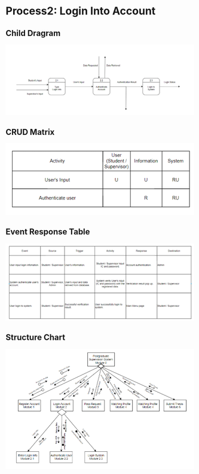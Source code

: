 # Process2: Login Into Account
## Child Dragram
![Child Diagram](Images/TOBE_Physical_ChildDiagram_Process2.png)
## CRUD Matrix
![CRUD](Images/TOBE_Physical_CRUD2.png)
## Event Response Table
![Event Response Table](Images/TOBE_Physical_EventResponseTable2.png)
## Structure Chart
![Structure Chart](Images/TOBE_Physical_StructureChart2.png)
